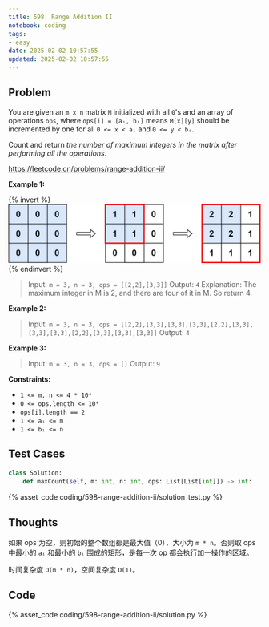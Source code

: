 ```yaml
---
title: 598. Range Addition II
notebook: coding
tags:
- easy
date: 2025-02-02 10:57:55
updated: 2025-02-02 10:57:55
---
```

## Problem

You are given an `m x n` matrix `M` initialized with all `0`'s and an array of operations `ops`, where `ops[i] = [aᵢ, bᵢ]` means `M[x][y]` should be incremented by one for all `0 <= x < aᵢ` and `0 <= y < bᵢ`.

Count and return _the number of maximum integers in the matrix after performing all the operations_.

<https://leetcode.cn/problems/range-addition-ii/>

**Example 1:**

{% invert %}
![case1](598-range-addition-ii/case1.png)
{% endinvert %}

> Input: `m = 3, n = 3, ops = [[2,2],[3,3]]`
> Output: `4`
> Explanation: The maximum integer in M is 2, and there are four of it in M. So return 4.

**Example 2:**

> Input: `m = 3, n = 3, ops = [[2,2],[3,3],[3,3],[3,3],[2,2],[3,3],[3,3],[3,3],[2,2],[3,3],[3,3],[3,3]]`
> Output: `4`

**Example 3:**

> Input: `m = 3, n = 3, ops = []`
> Output: `9`

**Constraints:**

- `1 <= m, n <= 4 * 10⁴`
- `0 <= ops.length <= 10⁴`
- `ops[i].length == 2`
- `1 <= aᵢ <= m`
- `1 <= bᵢ <= n`

## Test Cases

``` python
class Solution:
    def maxCount(self, m: int, n: int, ops: List[List[int]]) -> int:
```

{% asset_code coding/598-range-addition-ii/solution_test.py %}

## Thoughts

如果 ops 为空，则初始的整个数组都是最大值（0），大小为 `m * n`。否则取 ops 中最小的 `aᵢ` 和最小的 `bᵢ` 围成的矩形，是每一次 op 都会执行加一操作的区域。

时间复杂度 `O(m * n)`，空间复杂度 `O(1)`。

## Code

{% asset_code coding/598-range-addition-ii/solution.py %}
